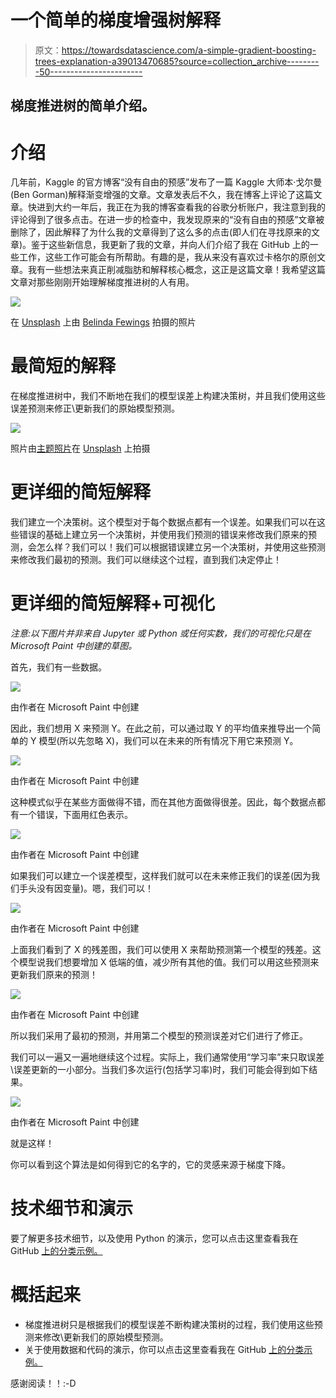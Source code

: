 # 一个简单的梯度增强树解释

> 原文：<https://towardsdatascience.com/a-simple-gradient-boosting-trees-explanation-a39013470685?source=collection_archive---------50----------------------->

## 梯度推进树的简单介绍。

# 介绍

几年前，Kaggle 的官方博客“没有自由的预感”发布了一篇 Kaggle 大师本·戈尔曼(Ben Gorman)解释渐变增强的文章。文章发表后不久，我在博客上评论了这篇文章。快进到大约一年后，我正在为我的博客查看我的谷歌分析账户，我注意到我的评论得到了很多点击。在进一步的检查中，我发现原来的“没有自由的预感”文章被删除了，因此解释了为什么我的文章得到了这么多的点击(即人们在寻找原来的文章)。鉴于这些新信息，我更新了我的文章，并向人们介绍了我在 GitHub 上的一些工作，这些工作可能会有所帮助。有趣的是，我从来没有喜欢过卡格尔的原创文章。我有一些想法来真正削减脂肪和解释核心概念，这正是这篇文章！我希望这篇文章对那些刚刚开始理解梯度推进树的人有用。

![](img/b7bed3b2a4c01cfce183e6f65df6383a.png)

在 [Unsplash](https://unsplash.com/s/photos/teach?utm_source=unsplash&utm_medium=referral&utm_content=creditCopyText) 上由 [Belinda Fewings](https://unsplash.com/@bel2000a?utm_source=unsplash&utm_medium=referral&utm_content=creditCopyText) 拍摄的照片

# 最简短的解释

在梯度推进树中，我们不断地在我们的模型误差上构建决策树，并且我们使用这些误差预测来修正\更新我们的原始模型预测。

![](img/19e714fe185ce8c3ac0b84f7d87f9d10.png)

照片由[主题照片](https://unsplash.com/@themephotos?utm_source=unsplash&utm_medium=referral&utm_content=creditCopyText)在 [Unsplash](https://unsplash.com/s/photos/repair?utm_source=unsplash&utm_medium=referral&utm_content=creditCopyText) 上拍摄

# 更详细的简短解释

我们建立一个决策树。这个模型对于每个数据点都有一个误差。如果我们可以在这些错误的基础上建立另一个决策树，并使用我们预测的错误来修改我们原来的预测，会怎么样？我们可以！我们可以根据错误建立另一个决策树，并使用这些预测来修改我们最初的预测。我们可以继续这个过程，直到我们决定停止！

# 更详细的简短解释+可视化

*注意:以下图片并非来自 Jupyter 或 Python 或任何实数，我们的可视化只是在 Microsoft Paint 中创建的草图。*

首先，我们有一些数据。

![](img/5a05c38499107ad2fdce8f2b2057d440.png)

由作者在 Microsoft Paint 中创建

因此，我们想用 X 来预测 Y。在此之前，可以通过取 Y 的平均值来推导出一个简单的 Y 模型(所以先忽略 X)，我们可以在未来的所有情况下用它来预测 Y。

![](img/dbdf9bb76a2dc0f03087d4ebbe9f4d5d.png)

由作者在 Microsoft Paint 中创建

这种模式似乎在某些方面做得不错，而在其他方面做得很差。因此，每个数据点都有一个错误，下面用红色表示。

![](img/f9e2b4eeab1c375407cbc089e2ad0c91.png)

由作者在 Microsoft Paint 中创建

如果我们可以建立一个误差模型，这样我们就可以在未来修正我们的误差(因为我们手头没有因变量)。嗯，我们可以！

![](img/15a1971621cc6d23dbc187adaa78f391.png)

由作者在 Microsoft Paint 中创建

上面我们看到了 X 的残差图，我们可以使用 X 来帮助预测第一个模型的残差。这个模型说我们想要增加 X 低端的值，减少所有其他的值。我们可以用这些预测来更新我们原来的预测！

![](img/e2c9427847332b92bf03daaa738eeb38.png)

由作者在 Microsoft Paint 中创建

所以我们采用了最初的预测，并用第二个模型的预测误差对它们进行了修正。

我们可以一遍又一遍地继续这个过程。实际上，我们通常使用“学习率”来只取误差\误差更新的一小部分。当我们多次运行(包括学习率)时，我们可能会得到如下结果。

![](img/096c5de77bde7251f8f478f5b068cd5f.png)

由作者在 Microsoft Paint 中创建

就是这样！

你可以看到这个算法是如何得到它的名字的，它的灵感来源于梯度下降。

# 技术细节和演示

要了解更多技术细节，以及使用 Python 的演示，您可以点击这里查看我在 GitHub [上的分类示例。](https://github.com/yeamusic21/Coursera-Machine-Learning-Specialization-Extra-Assignments/blob/master/Classification/Gradient%20Boosting.ipynb)

# 概括起来

*   梯度推进树只是根据我们的模型误差不断构建决策树的过程，我们使用这些预测来修改\更新我们的原始模型预测。
*   关于使用数据和代码的演示，你可以点击这里查看我在 GitHub [上的分类示例。](https://github.com/yeamusic21/Coursera-Machine-Learning-Specialization-Extra-Assignments/blob/master/Classification/Gradient%20Boosting.ipynb)

感谢阅读！！:-D